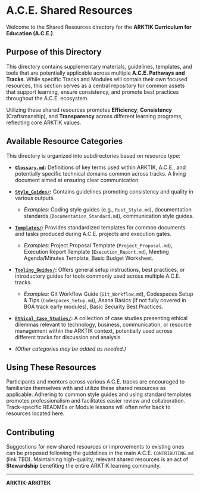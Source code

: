 # A.C.E. Shared Resources

Welcome to the Shared Resources directory for the **ARKTIK Curriculum for Education (A.C.E.)**.

## Purpose of this Directory

This directory contains supplementary materials, guidelines, templates, and tools that are potentially applicable across multiple **A.C.E. Pathways and Tracks**. While specific Tracks and Modules will contain their own focused resources, this section serves as a central repository for common assets that support learning, ensure consistency, and promote best practices throughout the A.C.E. ecosystem.

Utilizing these shared resources promotes **Efficiency**, **Consistency** (Craftsmanship), and **Transparency** across different learning programs, reflecting core ARKTIK values.

## Available Resource Categories

This directory is organized into subdirectories based on resource type:

*   **[`Glossary.md`](./Glossary.md):** Definitions of key terms used within ARKTIK, A.C.E., and potentially specific technical domains common across tracks. A living document aimed at ensuring clear communication.

*   **[`Style_Guides/`](./Style_Guides/):** Contains guidelines promoting consistency and quality in various outputs.
    *   *Examples:* Coding style guides (e.g., `Rust_Style.md`), documentation standards (`Documentation_Standard.md`), communication style guides.

*   **[`Templates/`](./Templates/):** Provides standardized templates for common documents and tasks produced during A.C.E. projects and execution gates.
    *   *Examples:* Project Proposal Template (`Project_Proposal.md`), Execution Report Template (`Execution_Report.md`), Meeting Agenda/Minutes Template, Basic Budget Worksheet.

*   **[`Tooling_Guides/`](./Tooling_Guides/):** Offers general setup instructions, best practices, or introductory guides for tools commonly used across multiple A.C.E. tracks.
    *   *Examples:* Git Workflow Guide (`Git_Workflow.md`), Codespaces Setup & Tips (`Codespaces_Setup.md`), Asana Basics (if not fully covered in BOA track early modules), Basic Security Best Practices.

*   **[`Ethical_Case_Studies/`](./Ethical_Case_Studies/):** A collection of case studies presenting ethical dilemmas relevant to technology, business, communication, or resource management within the ARKTIK context, potentially used across different tracks for discussion and analysis.

*   _(Other categories may be added as needed.)_

## Using These Resources

Participants and mentors across various A.C.E. tracks are encouraged to familiarize themselves with and utilize these shared resources as applicable. Adhering to common style guides and using standard templates promotes professionalism and facilitates easier review and collaboration. Track-specific READMEs or Module lessons will often refer back to resources located here.

## Contributing

Suggestions for new shared resources or improvements to existing ones can be proposed following the guidelines in the main A.C.E. `CONTRIBUTING.md` (link TBD). Maintaining high-quality, relevant shared resources is an act of **Stewardship** benefiting the entire ARKTIK learning community.

---
**ARKTIK-ARKITEK**
